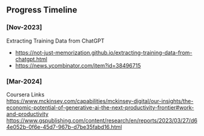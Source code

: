 ## Progress Timeline
### [Nov-2023]
Extracting Training Data from ChatGPT
- https://not-just-memorization.github.io/extracting-training-data-from-chatgpt.html
- https://news.ycombinator.com/item?id=38496715
  
### [Mar-2024]
Coursera Links   
https://www.mckinsey.com/capabilities/mckinsey-digital/our-insights/the-economic-potential-of-generative-ai-the-next-productivity-frontier#work-and-productivity
https://www.gspublishing.com/content/research/en/reports/2023/03/27/d64e052b-0f6e-45d7-967b-d7be35fabd16.html
